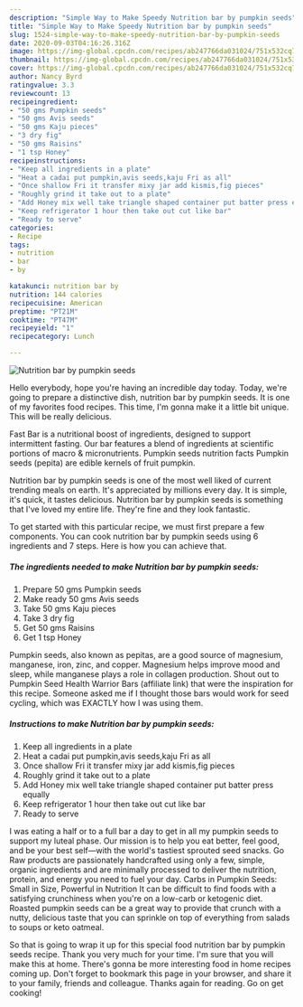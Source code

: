 ```yaml
---
description: "Simple Way to Make Speedy Nutrition bar by pumpkin seeds"
title: "Simple Way to Make Speedy Nutrition bar by pumpkin seeds"
slug: 1524-simple-way-to-make-speedy-nutrition-bar-by-pumpkin-seeds
date: 2020-09-03T04:16:26.316Z
image: https://img-global.cpcdn.com/recipes/ab247766da031024/751x532cq70/nutrition-bar-by-pumpkin-seeds-recipe-main-photo.jpg
thumbnail: https://img-global.cpcdn.com/recipes/ab247766da031024/751x532cq70/nutrition-bar-by-pumpkin-seeds-recipe-main-photo.jpg
cover: https://img-global.cpcdn.com/recipes/ab247766da031024/751x532cq70/nutrition-bar-by-pumpkin-seeds-recipe-main-photo.jpg
author: Nancy Byrd
ratingvalue: 3.3
reviewcount: 13
recipeingredient:
- "50 gms Pumpkin seeds"
- "50 gms Avis seeds"
- "50 gms Kaju pieces"
- "3 dry fig"
- "50 gms Raisins"
- "1 tsp Honey"
recipeinstructions:
- "Keep all ingredients in a plate"
- "Heat a cadai put pumpkin,avis seeds,kaju Fri as all"
- "Once shallow Fri it transfer mixy jar add kismis,fig pieces"
- "Roughly grind it take out to a plate"
- "Add Honey mix well take triangle shaped container put batter press equally"
- "Keep refrigerator 1 hour then take out cut like bar"
- "Ready to serve"
categories:
- Recipe
tags:
- nutrition
- bar
- by

katakunci: nutrition bar by 
nutrition: 144 calories
recipecuisine: American
preptime: "PT21M"
cooktime: "PT47M"
recipeyield: "1"
recipecategory: Lunch

---
```



![Nutrition bar by pumpkin seeds](https://img-global.cpcdn.com/recipes/ab247766da031024/751x532cq70/nutrition-bar-by-pumpkin-seeds-recipe-main-photo.jpg)

Hello everybody, hope you're having an incredible day today. Today, we're going to prepare a distinctive dish, nutrition bar by pumpkin seeds. It is one of my favorites food recipes. This time, I'm gonna make it a little bit unique. This will be really delicious.

Fast Bar is a nutritional boost of ingredients, designed to support intermittent fasting. Our bar features a blend of ingredients at scientific portions of macro &amp; micronutrients. Pumpkin seeds nutrition facts Pumpkin seeds (pepita) are edible kernels of fruit pumpkin.

Nutrition bar by pumpkin seeds is one of the most well liked of current trending meals on earth. It's appreciated by millions every day. It is simple, it's quick, it tastes delicious. Nutrition bar by pumpkin seeds is something that I've loved my entire life. They're fine and they look fantastic.


To get started with this particular recipe, we must first prepare a few components. You can cook nutrition bar by pumpkin seeds using 6 ingredients and 7 steps. Here is how you can achieve that.

<!--inarticleads1-->

##### The ingredients needed to make Nutrition bar by pumpkin seeds:

1. Prepare 50 gms Pumpkin seeds
1. Make ready 50 gms Avis seeds
1. Take 50 gms Kaju pieces
1. Take 3 dry fig
1. Get 50 gms Raisins
1. Get 1 tsp Honey


Pumpkin seeds, also known as pepitas, are a good source of magnesium, manganese, iron, zinc, and copper. Magnesium helps improve mood and sleep, while manganese plays a role in collagen production. Shout out to Pumpkin Seed Health Warrior Bars (affiliate link) that were the inspiration for this recipe. Someone asked me if I thought those bars would work for seed cycling, which was EXACTLY how I was using them. 

<!--inarticleads2-->

##### Instructions to make Nutrition bar by pumpkin seeds:

1. Keep all ingredients in a plate
1. Heat a cadai put pumpkin,avis seeds,kaju Fri as all
1. Once shallow Fri it transfer mixy jar add kismis,fig pieces
1. Roughly grind it take out to a plate
1. Add Honey mix well take triangle shaped container put batter press equally
1. Keep refrigerator 1 hour then take out cut like bar
1. Ready to serve


I was eating a half or to a full bar a day to get in all my pumpkin seeds to support my luteal phase. Our mission is to help you eat better, feel good, and be your best self—with the world&#39;s tastiest sprouted seed snacks. Go Raw products are passionately handcrafted using only a few, simple, organic ingredients and are minimally processed to deliver the nutrition, protein, and energy you need to fuel your day. Carbs in Pumpkin Seeds: Small in Size, Powerful in Nutrition It can be difficult to find foods with a satisfying crunchiness when you&#39;re on a low-carb or ketogenic diet. Roasted pumpkin seeds can be a great way to provide that crunch with a nutty, delicious taste that you can sprinkle on top of everything from salads to soups or keto oatmeal. 

So that is going to wrap it up for this special food nutrition bar by pumpkin seeds recipe. Thank you very much for your time. I'm sure that you will make this at home. There's gonna be more interesting food in home recipes coming up. Don't forget to bookmark this page in your browser, and share it to your family, friends and colleague. Thanks again for reading. Go on get cooking!

